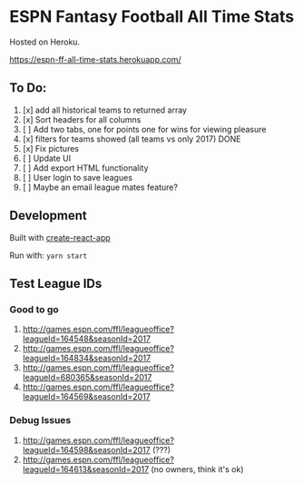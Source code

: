 # ESPN Fantasy Football All Time Stats
Hosted on Heroku. 

https://espn-ff-all-time-stats.herokuapp.com/

## To Do:
1. [x] add all historical teams to returned array
2. [x] Sort headers for all columns 
3. [ ] Add two tabs, one for points one for wins for viewing pleasure
4. [x] filters for teams showed (all teams vs only 2017) DONE
5. [x] Fix pictures
6. [ ] Update UI
7. [ ] Add export HTML functionality
8. [ ] User login to save leagues
9. [ ] Maybe an email league mates feature?

## Development
Built with [create-react-app](https://github.com/facebookincubator/create-react-app)

Run with: `yarn start` 

## Test League IDs
### Good to go
1. http://games.espn.com/ffl/leagueoffice?leagueId=164548&seasonId=2017
2. http://games.espn.com/ffl/leagueoffice?leagueId=164834&seasonId=2017
3. http://games.espn.com/ffl/leagueoffice?leagueId=680365&seasonId=2017
4. http://games.espn.com/ffl/leagueoffice?leagueId=164569&seasonId=2017

### Debug Issues
1. http://games.espn.com/ffl/leagueoffice?leagueId=164598&seasonId=2017 (???)
2. http://games.espn.com/ffl/leagueoffice?leagueId=164613&seasonId=2017 (no owners, think it's ok)

